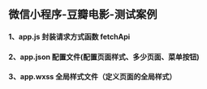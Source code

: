 ## 微信小程序-豆瓣电影-测试案例

#### 1、app.js 封装请求方式函数 fetchApi

#### 2、app.json 配置文件(配置页面样式、多少页面、菜单按钮)

#### 3、app.wxss 全局样式文件（定义页面的全局样式）